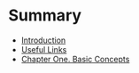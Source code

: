 # Summary

* [Introduction](README.md)
* [Useful Links](useful-links.md)
* [Chapter One. Basic Concepts](chapter-one-basic-concepts.md)

